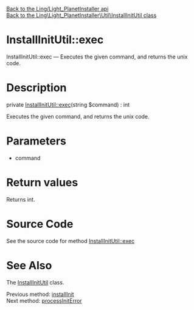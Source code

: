 [Back to the Ling/Light_PlanetInstaller api](https://github.com/lingtalfi/Light_PlanetInstaller/blob/master/doc/api/Ling/Light_PlanetInstaller.md)<br>
[Back to the Ling\Light_PlanetInstaller\Util\InstallInitUtil class](https://github.com/lingtalfi/Light_PlanetInstaller/blob/master/doc/api/Ling/Light_PlanetInstaller/Util/InstallInitUtil.md)


InstallInitUtil::exec
================



InstallInitUtil::exec — Executes the given command, and returns the unix code.




Description
================


private [InstallInitUtil::exec](https://github.com/lingtalfi/Light_PlanetInstaller/blob/master/doc/api/Ling/Light_PlanetInstaller/Util/InstallInitUtil/exec.md)(string $command) : int




Executes the given command, and returns the unix code.




Parameters
================


- command

    


Return values
================

Returns int.








Source Code
===========
See the source code for method [InstallInitUtil::exec](https://github.com/lingtalfi/Light_PlanetInstaller/blob/master/Util/InstallInitUtil.php#L85-L90)


See Also
================

The [InstallInitUtil](https://github.com/lingtalfi/Light_PlanetInstaller/blob/master/doc/api/Ling/Light_PlanetInstaller/Util/InstallInitUtil.md) class.

Previous method: [installInit](https://github.com/lingtalfi/Light_PlanetInstaller/blob/master/doc/api/Ling/Light_PlanetInstaller/Util/InstallInitUtil/installInit.md)<br>Next method: [processInitError](https://github.com/lingtalfi/Light_PlanetInstaller/blob/master/doc/api/Ling/Light_PlanetInstaller/Util/InstallInitUtil/processInitError.md)<br>

